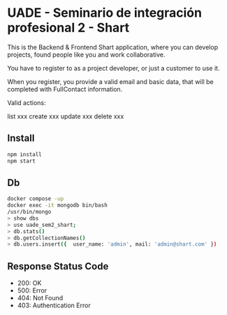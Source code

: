 # UADE - Seminario de integración profesional 2 - Shart

This is the Backend & Frontend Shart application, where you can develop projects, found people like you and work collaborative.

You have to register to as a project developer, or just a customer to use it.

When you register, you provide a valid email and basic data, that will be completed with FullContact information.

Valid actions:

list xxx
create xxx
update xxx
delete xxx


## Install

```sh
npm install
npm start
```

## Db

```sh
docker compose -up
docker exec -it mongodb bin/bash
/usr/bin/mongo
> show dbs
> use uade_sem2_shart;
> db.stats()
> db.getCollectionNames()
> db.users.insert({  user_name: 'admin', mail: 'admin@shart.com' })
```

## Response Status Code

- 200: OK
- 500: Error
- 404: Not Found
- 403: Authentication Error
